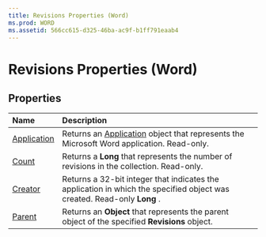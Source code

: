 ```yaml
---
title: Revisions Properties (Word)
ms.prod: WORD
ms.assetid: 566cc615-d325-46ba-ac9f-b1ff791eaab4
---
```



# Revisions Properties (Word)

## Properties



|**Name**|**Description**|
|:-----|:-----|
|[Application](revisions-application-property-word.md)|Returns an [Application](application-object-word.md) object that represents the Microsoft Word application. Read-only.|
|[Count](revisions-count-property-word.md)|Returns a  **Long** that represents the number of revisions in the collection. Read-only.|
|[Creator](revisions-creator-property-word.md)|Returns a 32-bit integer that indicates the application in which the specified object was created. Read-only  **Long** .|
|[Parent](revisions-parent-property-word.md)|Returns an  **Object** that represents the parent object of the specified **Revisions** object.|

